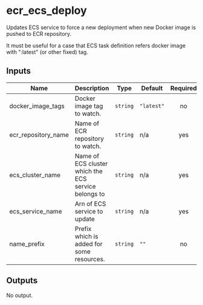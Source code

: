 # ecr_ecs_deploy

Updates ECS service to force a new deployment when new Docker image is pushed to ECR repository.

It must be useful for a case that ECS task definition refers docker image with ":latest" (or other fixed) tag.

## Inputs

| Name | Description | Type | Default | Required |
|------|-------------|------|---------|:-----:|
| docker\_image\_tags | Docker image tag to watch. | `string` | `"latest"` | no |
| ecr\_repository\_name | Name of ECR repository to watch. | `string` | n/a | yes |
| ecs\_cluster\_name | Name of ECS cluster which the ECS service belongs to | `string` | n/a | yes |
| ecs\_service\_name | Arn of ECS service to update | `string` | n/a | yes |
| name\_prefix | Prefix which is added for some resources. | `string` | `""` | no |

## Outputs

No output.
